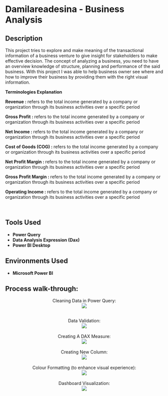 <h1>Damilareadesina - Business Analysis</h1>

<h2>Description</h2>
This project tries to explore and make meaning of the transactional information of a business venture to give insight for stakeholders to make effective decision. The concept of analyzing a business, you need to have an overview knowledge of structure, planning and performance of the said business. With this project I was able to help business owner see where and how to improve their business by providing them with the right visual information. 

<b>Terminologies Explanation </b>

<b>Revenue : </b> refers to the total income generated by a company or organization through its business activities over a specific period

<b>Gross Profit : </b> refers to the total income generated by a company or organization through its business activities over a specific period

<b>Net Income : </b> refers to the total income generated by a company or organization through its business activities over a specific period

<b>Cost of Goods (COG) : </b> refers to the total income generated by a company or organization through its business activities over a specific period

<b>Net Profit Margin : </b> refers to the total income generated by a company or organization through its business activities over a specific period

<b>Gross Profit Margin : </b> refers to the total income generated by a company or organization through its business activities over a specific period

<b>Operating Income : </b> refers to the total income generated by a company or organization through its business activities over a specific period

<br />



<h2>Tools Used</h2>

- <b>Power  Query</b>
- <b>Data Analysis Expression (Dax)</b>
- <b>Power BI Desktop</b>


<h2>Environments Used </h2>

- <b>Microsoft Power BI</b>

<h2>Process walk-through:</h2>

<p align="center">
Cleaning Data in Power Query: <br/>
<img src="https://github.com/Damilareadesina/Business-Analysis./assets/126564128/7b232941-4aab-43ee-929b-7f066ad8f737.JPG"/>
<br />
<br />
<p align="center">
Data Validation:  <br/>

<img src="https://github.com/Damilareadesina/Business-Analysis./assets/126564128/988c25d9-334c-4da0-92fc-d0da7725a2cd.JPG"/>

<br />
<br />
Creating A DAX Measure:  <br/>
<img src="https://github.com/Damilareadesina/Business-Analysis./assets/126564128/358bd02b-ab7b-4fc8-b081-d6c11d2185d5.JPG"/>
<br />

<br />
Creating New Column:  <br/>
<img src="https://github.com/Damilareadesina/Business-Analysis./assets/126564128/988c25d9-334c-4da0-92fc-d0da7725a2cd.JPG"/>
<br />
<br />
Colour Formatting (to enhance visual experience):  <br/>
<img src="https://github.com/Damilareadesina/Business-Analysis./assets/126564128/34716ef1-1e6f-4845-9038-a88b6fd84e9d.JPG"/>
<br />
<br />
Dashboard Visualization:  <br/>
<img src="https://github.com/Damilareadesina/Business-Analysis./assets/126564128/4e5d7fe1-1bb2-417e-9d41-64b64e751274.JPG"/>
<br />
<br />

</p>

